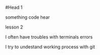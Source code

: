 #Head 1

something code hear

lesson 2

I often have troubles with terminals errors

I try to undestand working process with git